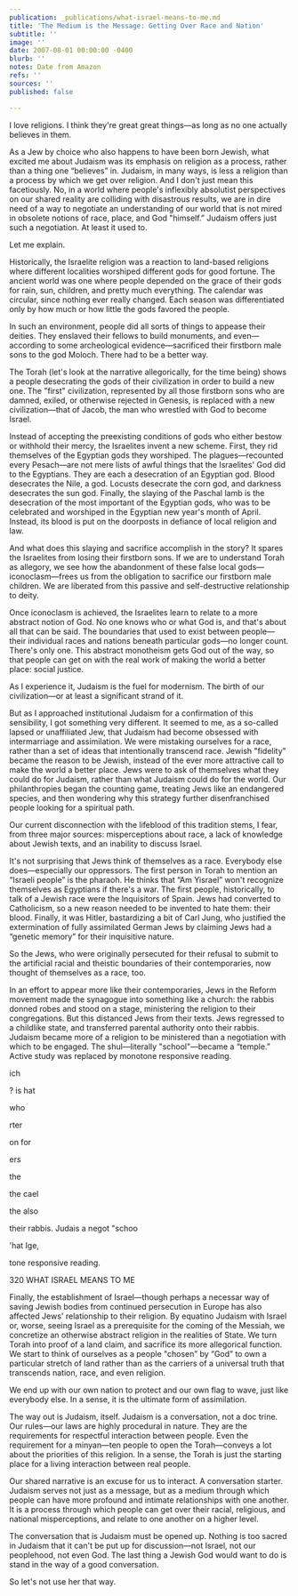 ```yaml
---
publication: _publications/what-israel-means-to-me.md
title: 'The Medium is the Message: Getting Over Race and Nation'
subtitle: ''
image: ''
date: 2007-08-01 00:00:00 -0400
blurb: ''
notes: Date from Amazon
refs: ''
sources: ''
published: false

---
```

I love religions. I think they're great great things—as long as no one actually believes in them.

As a Jew by choice who also happens to have been born Jewish, what excited me about Judaism was its emphasis on religion as a process, rather than a thing one “believes” in. Judaism, in many ways, is less a religion than a process by which we get over religion. And I don't just mean this facetiously. No, in a world where people's inflexibly absolutist perspectives on our shared reality are colliding with disastrous results, we are in dire need of a way to negotiate an understanding of our world that is not mired in obsolete notions of race, place, and God "himself.” Judaism offers just such a negotiation. At least it used to.

Let me explain.

Historically, the Israelite religion was a reaction to land-based religions where different localities worshiped different gods for good fortune. The ancient world was one where people depended on the grace of their gods for rain, sun, children, and pretty much everything. The calendar was circular, since nothing ever really changed. Each season was differentiated only by how much or how little the gods favored the people.

In such an environment, people did all sorts of things to appease their deities. They enslaved their fellows to build monuments, and even—according to some archeological evidence—sacrificed their firstborn male sons to the god Moloch. There had to be a better way.

The Torah (let's look at the narrative allegorically, for the time being) shows a people desecrating the gods of their civilization in order to build a new one. The "first" civilization, represented by all those firstborn sons who are damned, exiled, or otherwise rejected in Genesis, is replaced with a new civilization—that of Jacob, the man who wrestled with God to become Israel.

Instead of accepting the preexisting conditions of gods who either bestow or withhold their mercy, the Israelites invent a new scheme. First, they rid themselves of the Egyptian gods they worshiped. The plagues—recounted every Pesach—are not mere lists of awful things that the Israelites' God did to the Egyptians. They are each a desecration of an Egyptian god. Blood desecrates the Nile, a god. Locusts desecrate the corn god, and darkness desecrates the sun god. Finally, the slaying of the Paschal lamb is the desecration of the most important of the Egyptian gods, who was to be celebrated and worshiped in the Egyptian new year's month of April. Instead, its blood is put on the doorposts in defiance of local religion and law.

And what does this slaying and sacrifice accomplish in the story? It spares the Israelites from losing their firstborn sons. If we are to understand Torah as allegory, we see how the abandonment of these false local gods—iconoclasm—frees us from the obligation to sacrifice our firstborn male children. We are liberated from this passive and self-destructive relationship to deity.

Once iconoclasm is achieved, the Israelites learn to relate to a more abstract notion of God. No one knows who or what God is, and that's about all that can be said. The boundaries that used to exist between people—their individual races and nations beneath particular gods—no longer count. There's only one. This abstract monotheism gets God out of the way, so that people can get on with the real work of making the world a better place: social justice.

As I experience it, Judaism is the fuel for modernism. The birth of our civilization—or at least a significant strand of it.

But as I approached institutional Judaism for a confirmation of this sensibility, I got something very different. It seemed to me, as a so-called lapsed or unaffiliated Jew, that Judaism had become obsessed with intermarriage and assimilation. We were mistaking ourselves for a race, rather than a set of ideas that intentionally transcend race. Jewish "fidelity" became the reason to be Jewish, instead of the ever more attractive call to make the world a better place. Jews were to ask of themselves what they could do for Judaism, rather than what Judaism could do for the world. Our philanthropies began the counting game, treating Jews like an endangered species, and then wondering why this strategy further disenfranchised people looking for a spiritual path.

Our current disconnection with the lifeblood of this tradition stems, I fear, from three major sources: misperceptions about race, a lack of knowledge about Jewish texts, and an inability to discuss Israel.

It's not surprising that Jews think of themselves as a race. Everybody else does—especially our oppressors. The first person in Torah to mention an “Israeli people” is the pharaoh. He thinks that “Am Yisrael” won't recognize themselves as Egyptians if there's a war. The first people, historically, to talk of a Jewish race were the Inquisitors of Spain. Jews had converted to Catholicism, so a new reason needed to be invented to hate them: their blood. Finally, it was Hitler, bastardizing a bit of Carl Jung, who justified the extermination of fully assimilated German Jews by claiming Jews had a “genetic memory” for their inquisitive nature.

So the Jews, who were originally persecuted for their refusal to submit to the artificial racial and theistic boundaries of their contemporaries, now thought of themselves as a race, too.

In an effort to appear more like their contemporaries, Jews in the Reform movement made the synagogue into something like a church: the rabbis donned robes and stood on a stage, ministering the religion to their congregations. But this distanced Jews from their texts. Jews regressed to a childlike state, and transferred parental authority onto their rabbis. Judaism became more of a religion to be ministered than a negotiation with which to be engaged. The shul—literally "school"—became a “temple.” Active study was replaced by monotone responsive reading.

ich

? is hat

who

rter

on for

ers

the

the cael

the also

their rabbis. Judais a negot "schoo

'hat Ige,

tone responsive reading.

320 WHAT ISRAEL MEANS TO ME

Finally, the establishment of Israel—though perhaps a necessar way of saving Jewish bodies from continued persecution in Europe has also affected Jews' relationship to their religion. By equatino Judaism with Israel or, worse, seeing Israel as a prerequisite for the coming of the Messiah, we concretize an otherwise abstract religion in the realities of State. We turn Torah into proof of a land claim, and sacrifice its more allegorical function. We start to think of ourselves as a people "chosen” by “God” to own a particular stretch of land rather than as the carriers of a universal truth that transcends nation, race, and even religion.

We end up with our own nation to protect and our own flag to wave, just like everybody else. In a sense, it is the ultimate form of assimilation.

The way out is Judaism, itself. Judaism is a conversation, not a doc trine. Our rules—our laws are highly procedural in nature. They are the requirements for respectful interaction between people. Even the requirement for a minyan—ten people to open the Torah—conveys a lot about the priorities of this religion. In a sense, the Torah is just the starting place for a living interaction between real people.

Our shared narrative is an excuse for us to interact. A conversation starter. Judaism serves not just as a message, but as a medium through which people can have more profound and intimate relationships with one another. It is a process through which people can get over their racial, religious, and national misperceptions, and relate to one another on a higher level.

The conversation that is Judaism must be opened up. Nothing is too sacred in Judaism that it can't be put up for discussion—not Israel, not our peoplehood, not even God. The last thing a Jewish God would want to do is stand in the way of a good conversation.

So let's not use her that way.